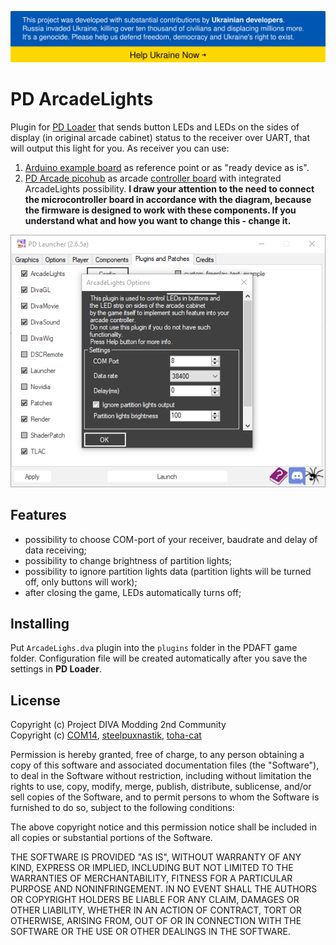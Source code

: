 [![Stand With Ukraine](https://raw.githubusercontent.com/vshymanskyy/StandWithUkraine/main/banner-direct.svg)](https://vshymanskyy.github.io/StandWithUkraine)

# PD ArcadeLights
Plugin for [PD Loader](https://github.com/PDModdingCommunity/PD-Loader) that sends button LEDs and LEDs on the sides of display (in original arcade cabinet) status to the receiver over UART, that will output this light for you.
As receiver you can use:
1. [Arduino example board](https://github.com/steelpuxnastik/PD-Arcade-Lights/tree/master/PCB) as reference point or as "ready device as is".
2. [PD Arcade picohub](https://github.com/toha-cat/PD_Arcade_picohub) as arcade [controller board](https://github.com/toha-cat/PD_Arcade_picohub/tree/main/PCB) with integrated ArcadeLights possibility.
**I draw your attention to the need to connect the microcontroller board in accordance with the diagram, because the firmware is designed to work with these components. If you understand what and how you want to change this - change it.**

![Settings window](/images/ArcadeLightsSettingsWindow.png)

## Features
 - possibility to choose COM-port of your receiver, baudrate and delay of data receiving;
 - possibility to change brightness of partition lights;
 - possibility to ignore partition lights data (partition lights will be turned off, only buttons will work);
 - after closing the game, LEDs automatically turns off;

## Installing
Put `ArcadeLighs.dva` plugin into the `plugins` folder in the PDAFT game folder. Configuration file will be created automatically after you save the settings in **PD Loader**.

## License
  Copyright (c) Project DIVA Modding 2nd Community  
  Copyright (c) [COM14](https://github.com/COM14), [steelpuxnastik](https://github.com/steelpuxnastik), [toha-cat](https://github.com/toha-cat)

  Permission is hereby granted, free of charge, to any person obtaining a copy
  of this software and associated documentation files (the "Software"), to deal
  in the Software without restriction, including without limitation the rights
  to use, copy, modify, merge, publish, distribute, sublicense, and/or sell
  copies of the Software, and to permit persons to whom the Software is
  furnished to do so, subject to the following conditions:
  
  The above copyright notice and this permission notice shall be included in all
  copies or substantial portions of the Software.
  
  THE SOFTWARE IS PROVIDED "AS IS", WITHOUT WARRANTY OF ANY KIND, EXPRESS OR
  IMPLIED, INCLUDING BUT NOT LIMITED TO THE WARRANTIES OF MERCHANTABILITY,
  FITNESS FOR A PARTICULAR PURPOSE AND NONINFRINGEMENT. IN NO EVENT SHALL THE
  AUTHORS OR COPYRIGHT HOLDERS BE LIABLE FOR ANY CLAIM, DAMAGES OR OTHER
  LIABILITY, WHETHER IN AN ACTION OF CONTRACT, TORT OR OTHERWISE, ARISING FROM,
  OUT OF OR IN CONNECTION WITH THE SOFTWARE OR THE USE OR OTHER DEALINGS IN THE
  SOFTWARE.

